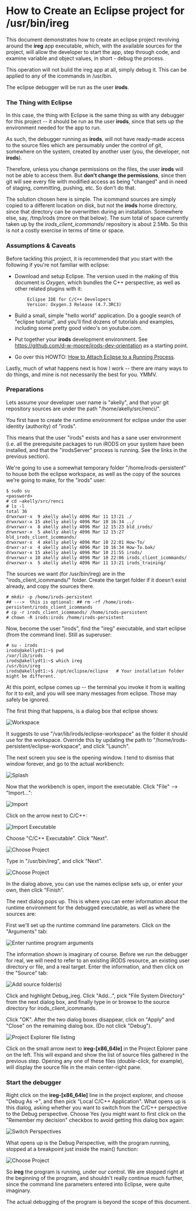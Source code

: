 # How to Create an Eclipse project for /usr/bin/ireg

This document demonstrates how to create an eclipse project revolving around the **ireg** app executable, which, with the available sources for the project, will allow the developer to start the app, step through code, and examine variable and object values, in short - debug the process.

This operation will not build the ireg app at all, simply debug it.  This can be applied to any of the icommands in /usr/bin.

The eclipse debugger will be run as the user **irods**.


### The Thing with Eclipse ###
 
In this case, the thing with Eclipse is the same thing as with any debugger for this project -- it should be run as the user **irods**, since that sets up the environment needed for the app to run.

As such, the debugger running as **irods**, will not have ready-made access to the source files which are persumably under the control of git, somewhere on the system, created by another user (you, the developer, not **irods**).

Therefore, unless you change permissions on the files, the user **irods** will not be able to access them.  But **don't change the permissions**, since then git will see every file with modified access as being "changed" and in need of staging, committing, pushing, etc.  So don't do that. 

The solution chosen here is simple.  The icommand sources are simply copied to a different location on disk, but not the **irods** home directory, since that directory can be overwritten during an installation.  Somewhere else, say, /tmp/irods (more on that below).  The sum total of space currently taken up by the *irods_client_icommands/* repository is about 2.5Mb. So this is not a costly exercise in terms of time or space.


### Assumptions & Caveats ###

Before tackling this project, it is recommended that you start with the following if you're not familiar with eclipse:
* Download and setup Eclipse. The version used in the making of this document is *Oxygen*, which bundles the C++ perspective, as well as other related plugins with it:

~~~
		Eclipse IDE for C/C++ Developers
		Version: Oxygen.3 Release (4.7.3RC3)
~~~

* Build a small, simple "hello world" application.  Do a google search of "eclipse tutorial", and you'll find dozens of tutorials and examples, including some pretty good video's on youtube.com.


* Put together your **irods** development environment. See https://github.com/d-w-moore/irods-dev-orientation as a starting point. 


* Go over this HOWTO: [How to Attach Eclipse to a Running Process](https://github.com/andrew-irods/How-To/blob/master/Eclipse-attach-to-running-process.md). 

Lastly, much of what happens next is how I work -- there are many ways to do things, and mine is not necessarily the best for you.  YMMV. 

### Preparations 

Lets assume your developer user name is "akelly", and that your git repository sources are under the path "/home/akelly/src/renci/".  

You first have to create the runtime environment for eclipse under the user identity (authority) of "irods".  

This means that the user "irods" exists and has a sane user environment (i.e. all the prerequisite packages to run iRODS on your system have been installed, and that the "irodsServer" process is running.  See the links in the previous section).

We're going to use a somewhat temporary folder "/home/irods-persistent" to house both the eclipse workspace, as well as the copy of the sources we're going to make, for the "irods" user:

~~~
$ sudo su
<password>
# cd ~akelly/src/renci
# ls -l
total 36
drwxrwxr-x  9 akelly akelly 4096 Mar 11 13:21 ./
drwxrwxr-x 15 akelly akelly 4096 Mar 10 16:34 ../
drwxrwxr-x  8 akelly akelly 4096 Mar 12 15:23 bld_irods/
drwxrwxr-x  5 akelly akelly 4096 Mar 12 15:27 bld_irods_client_icommands/
drwxrwxr-x  4 akelly akelly 4096 Mar 10 22:01 How-To/
drwxr-xr-x  4 akelly akelly 4096 Mar 10 16:34 How-To.bak/
drwxrwxr-x 15 akelly akelly 4096 Mar 10 21:55 irods/
drwxrwxr-x 10 akelly akelly 4096 Mar 10 22:06 irods_client_icommands/
drwxrwxr-x  5 akelly akelly 4096 Mar 11 13:21 irods_training/
~~~

The sources we want (for /usr/bin/ireg) are in the "irods\_client\_icommands/" folder.  Create the target folder if it doesn't exist already, and copy the sources there.

~~~
# mkdir -p /home/irods-persistent
## --->  this is optional: ## rm -rf /home/irods-persistent/irods_client_icommands  
# cp -r irods_client_icommands/ /home/irods-persistent 
# chown -R irods:irods /home/irods-persistent
~~~

Now, become the user "irods", find the "ireg" executable, and start eclipse (from the command line). Still as superuser:

~~~
# su - irods
irods@akellydt1:~$ pwd
/var/lib/irods
irods@akellydt1:~$ which ireg
/usr/bin/ireg
irods@akellydt1:~$ /opt/eclipse/eclipse   # Your installation folder might be different.

~~~

At this point, eclipse comes up -- the terminal you invoke it from is waiting for it to exit, and you will see many messages from eclipse.  Those may safely be ignored.

The first thing that happens, is a dialog box that eclipse shows:

![Workspace](images/debug-icmds-image1.png "Choose a workspace for the irods user") 

It suggests to use "/var/lib/irods/eclipse-workspace" as the folder it should use for the workspace.  Override this by updating the path to "/home/irods-persistent/eclipse-workspace", and click "Launch".

The next screen you see is the opening window.  I tend to dismiss that window forever, and go to the actual workbench:

![Splash](images/debug-icmds-image1-1.png "Move on to the worksbench") 

Now that the workbench is open, import the executable.  Click "File" --> "Import...":

![Import](images/debug-icmds-image1-5.png "Import the executable /usr/bin/ireg") 

Click on the arrow next to C/C++:
 
![Import Executable](images/debug-icmds-image2.png "Choose C/C++ Executable") 

Choose "C/C++ Executable".  Click "Next". 

![Choose Project](images/debug-icmds-image3.png "Type in /usr/bin/ireg") 

Type in "/usr/bin/ireg", and click "Next".

![Choose Project](images/debug-icmds-image4.png "Enter project name and launch configuration") 

In the dialog above, you can use the names eclipse sets up, or enter your own, then click "Finish".

The next dialog pops up. This is where you can enter information about the runtime environment for the debugged executable, as well as where the sources are:

First we'll set up the runtime command line parameters.  Click on the "Arguments" tab:

![Enter runtime program arguments](images/debug-icmds-image6.png "Enter runtime program arguments") 

The information shown is imaginary of course.  Before we run the debugger for real, we will need to refer to an existing iRODS resource, an existing user directory or file, and a real target. Enter the information, and then click on the "Source" tab:

![Add source folder(s)](images/debug-icmds-image7.png "Enter sources' paths") 

Click and highlight Debug\_ireg.  Click "Add...", pick "File System Directory" from the next dialog box, and finally type in or browse to the source directory for irods_client_icommands.

Click "OK". After the two dialog boxes disappear, click on "Apply" and "Close" on the remaining dialog box.  (Do not click "Debug").

![Project Explorer file listing](images/debug-icmds-image8.png "Explorer File Listing") 

Click on the small arrow next to **ireg-[x86_64le]** in the Project Eplorer pane on the left.  This will expand and show the list of source files gathered in the previous step. Opening any one of these files (double-click, for example), will display the source file in the main center-right pane.

### Start the debugger

Right click on the **ireg-[x86_64le]** line in the project explorer, and choose "Debug As   ->", and then pick "Local C/C++ Application".  What opens up is this dialog, asking whether you want to switch from the C/C++ perspective to the Debug perspective.  Choose Yes (you might want to first click on the "Remember my decision" checkbox to avoid getting this dialog box again:

![Switch Perspectives](images/debug-icmds-image11.png "Switch Perspectives: click Yes") 

What opens up is the Debug Perspective, with the program running, stopped at a breakpoint just inside the main() function:

![Choose Project](images/debug-icmds-image12.png "Create an a new executable project") 

So **ireg** the program is running, under our control.  We are stopped right at the beginning of the program, and shouldn't really continue much further, since the command line parameters entered into Eclipse, were quite imaginary. 

The actual debugging of the program is beyond the scope of this document. 

